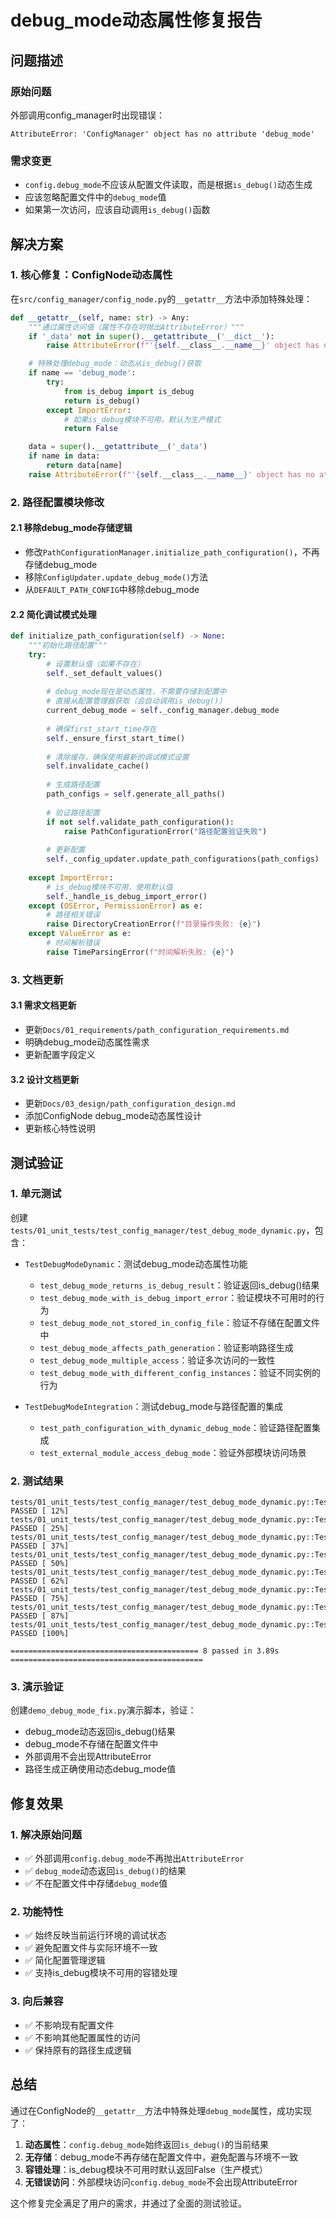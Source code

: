 # debug_mode动态属性修复报告

## 问题描述

### 原始问题
外部调用config_manager时出现错误：
```
AttributeError: 'ConfigManager' object has no attribute 'debug_mode'
```

### 需求变更
- `config.debug_mode`不应该从配置文件读取，而是根据`is_debug()`动态生成
- 应该忽略配置文件中的`debug_mode`值
- 如果第一次访问，应该自动调用`is_debug()`函数

## 解决方案

### 1. 核心修复：ConfigNode动态属性

在`src/config_manager/config_node.py`的`__getattr__`方法中添加特殊处理：

```python
def __getattr__(self, name: str) -> Any:
    """通过属性访问值（属性不存在时抛出AttributeError）"""
    if '_data' not in super().__getattribute__('__dict__'):
        raise AttributeError(f"'{self.__class__.__name__}' object has no attribute '{name}'")

    # 特殊处理debug_mode：动态从is_debug()获取
    if name == 'debug_mode':
        try:
            from is_debug import is_debug
            return is_debug()
        except ImportError:
            # 如果is_debug模块不可用，默认为生产模式
            return False

    data = super().__getattribute__('_data')
    if name in data:
        return data[name]
    raise AttributeError(f"'{self.__class__.__name__}' object has no attribute '{name}'")
```

### 2. 路径配置模块修改

#### 2.1 移除debug_mode存储逻辑
- 修改`PathConfigurationManager.initialize_path_configuration()`，不再存储debug_mode
- 移除`ConfigUpdater.update_debug_mode()`方法
- 从`DEFAULT_PATH_CONFIG`中移除debug_mode

#### 2.2 简化调试模式处理
```python
def initialize_path_configuration(self) -> None:
    """初始化路径配置"""
    try:
        # 设置默认值（如果不存在）
        self._set_default_values()
        
        # debug_mode现在是动态属性，不需要存储到配置中
        # 直接从配置管理器获取（会自动调用is_debug()）
        current_debug_mode = self._config_manager.debug_mode
        
        # 确保first_start_time存在
        self._ensure_first_start_time()
        
        # 清除缓存，确保使用最新的调试模式设置
        self.invalidate_cache()
        
        # 生成路径配置
        path_configs = self.generate_all_paths()
        
        # 验证路径配置
        if not self.validate_path_configuration():
            raise PathConfigurationError("路径配置验证失败")
        
        # 更新配置
        self._config_updater.update_path_configurations(path_configs)
        
    except ImportError:
        # is_debug模块不可用，使用默认值
        self._handle_is_debug_import_error()
    except (OSError, PermissionError) as e:
        # 路径相关错误
        raise DirectoryCreationError(f"目录操作失败: {e}")
    except ValueError as e:
        # 时间解析错误
        raise TimeParsingError(f"时间解析失败: {e}")
```

### 3. 文档更新

#### 3.1 需求文档更新
- 更新`Docs/01_requirements/path_configuration_requirements.md`
- 明确debug_mode动态属性需求
- 更新配置字段定义

#### 3.2 设计文档更新
- 更新`Docs/03_design/path_configuration_design.md`
- 添加ConfigNode debug_mode动态属性设计
- 更新核心特性说明

## 测试验证

### 1. 单元测试
创建`tests/01_unit_tests/test_config_manager/test_debug_mode_dynamic.py`，包含：

- `TestDebugModeDynamic`：测试debug_mode动态属性功能
  - `test_debug_mode_returns_is_debug_result`：验证返回is_debug()结果
  - `test_debug_mode_with_is_debug_import_error`：验证模块不可用时的行为
  - `test_debug_mode_not_stored_in_config_file`：验证不存储在配置文件中
  - `test_debug_mode_affects_path_generation`：验证影响路径生成
  - `test_debug_mode_multiple_access`：验证多次访问的一致性
  - `test_debug_mode_with_different_config_instances`：验证不同实例的行为

- `TestDebugModeIntegration`：测试debug_mode与路径配置的集成
  - `test_path_configuration_with_dynamic_debug_mode`：验证路径配置集成
  - `test_external_module_access_debug_mode`：验证外部模块访问场景

### 2. 测试结果
```
tests/01_unit_tests/test_config_manager/test_debug_mode_dynamic.py::TestDebugModeDynamic::test_debug_mode_returns_is_debug_result PASSED [ 12%]
tests/01_unit_tests/test_config_manager/test_debug_mode_dynamic.py::TestDebugModeDynamic::test_debug_mode_with_is_debug_import_error PASSED [ 25%]
tests/01_unit_tests/test_config_manager/test_debug_mode_dynamic.py::TestDebugModeDynamic::test_debug_mode_not_stored_in_config_file PASSED [ 37%]
tests/01_unit_tests/test_config_manager/test_debug_mode_dynamic.py::TestDebugModeDynamic::test_debug_mode_affects_path_generation PASSED [ 50%]
tests/01_unit_tests/test_config_manager/test_debug_mode_dynamic.py::TestDebugModeDynamic::test_debug_mode_multiple_access PASSED [ 62%]
tests/01_unit_tests/test_config_manager/test_debug_mode_dynamic.py::TestDebugModeDynamic::test_debug_mode_with_different_config_instances PASSED [ 75%]
tests/01_unit_tests/test_config_manager/test_debug_mode_dynamic.py::TestDebugModeIntegration::test_path_configuration_with_dynamic_debug_mode PASSED [ 87%]
tests/01_unit_tests/test_config_manager/test_debug_mode_dynamic.py::TestDebugModeIntegration::test_external_module_access_debug_mode PASSED [100%]

========================================== 8 passed in 3.89s ===========================================
```

### 3. 演示验证
创建`demo_debug_mode_fix.py`演示脚本，验证：
- debug_mode动态返回is_debug()结果
- debug_mode不存储在配置文件中
- 外部调用不会出现AttributeError
- 路径生成正确使用动态debug_mode值

## 修复效果

### 1. 解决原始问题
- ✅ 外部调用`config.debug_mode`不再抛出`AttributeError`
- ✅ `debug_mode`动态返回`is_debug()`的结果
- ✅ 不在配置文件中存储`debug_mode`值

### 2. 功能特性
- ✅ 始终反映当前运行环境的调试状态
- ✅ 避免配置文件与实际环境不一致
- ✅ 简化配置管理逻辑
- ✅ 支持is_debug模块不可用的容错处理

### 3. 向后兼容
- ✅ 不影响现有配置文件
- ✅ 不影响其他配置属性的访问
- ✅ 保持原有的路径生成逻辑

## 总结

通过在ConfigNode的`__getattr__`方法中特殊处理`debug_mode`属性，成功实现了：

1. **动态属性**：`config.debug_mode`始终返回`is_debug()`的当前结果
2. **无存储**：debug_mode不再存储在配置文件中，避免配置与环境不一致
3. **容错处理**：is_debug模块不可用时默认返回False（生产模式）
4. **无错误访问**：外部模块访问`config.debug_mode`不会出现AttributeError

这个修复完全满足了用户的需求，并通过了全面的测试验证。 